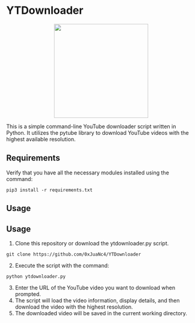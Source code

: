 # YTDownloader

<div align="center">
  <img src="https://github.com/0xJuaNc4/YTDownloader/assets/130152767/5228cb89-113f-42f3-85d2-8962f4f57f47" width="250px">
</div>

This is a simple command-line YouTube downloader script written in Python. It utilizes the pytube library to download YouTube videos with the highest available resolution.

## Requirements
Verify that you have all the necessary modules installed using the command:
```
pip3 install -r requirements.txt
```
## Usage
## Usage
1. Clone this repository or download the ytdownloader.py script.
```
git clone https://github.com/0xJuaNc4/YTDownloader
```
2. Execute the script with the command:
```
python ytdownloader.py
```
3. Enter the URL of the YouTube video you want to download when prompted.
4. The script will load the video information, display details, and then download the video with the highest resolution.
5. The downloaded video will be saved in the current working directory.
